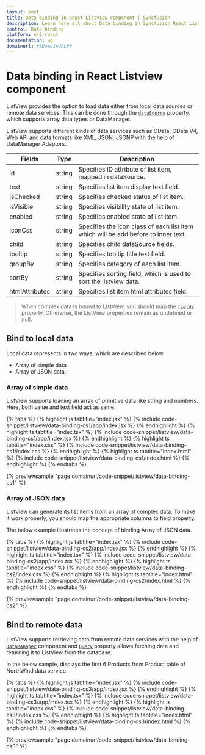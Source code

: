 ```yaml
---
layout: post
title: Data binding in React Listview component | Syncfusion
description: Learn here all about Data binding in Syncfusion React Listview component of Syncfusion Essential JS 2 and more.
control: Data binding 
platform: ej2-react
documentation: ug
domainurl: ##DomainURL##
---
```


# Data binding in React Listview component

ListView provides the option to load data either from local data sources or remote data services. This can be done through the [`dataSource`](https://ej2.syncfusion.com/react/documentation/api/list-view/#datasource) property, which supports array data types or DataManager.

ListView supports different kinds of data services such as OData, OData V4, Web API and data formats like XML, JSON, JSONP with the help of DataManager Adaptors.

| Fields | Type | Description |
|------|------|-------------|
| id | string | Specifies ID attribute of list item, mapped in dataSource. |
| text | string | Specifies list item display text field. |
| isChecked | string | Specifies checked status of list item. |
| isVisible | string | Specifies visibility state of list item. |
| enabled | string | Specifies enabled state of list item. |
| iconCss | string | Specifies the icon class of each list item which will be add before to inner text. |
| child | string | Specifies child dataSource fields. |
| tooltip | string | Specifies tooltip title text field. |
| groupBy | string | Specifies category of each list item. |
| sortBy | string | Specifies sorting field, which is used to sort the listview data. |
| htmlAttributes | string | Specifies list item html attributes field. |

> When complex data is bound to ListView, you should map the [`fields`](https://ej2.syncfusion.com/react/documentation/api/list-view/#fields) properly. Otherwise, the ListView properties remain as undefined or null.

## Bind to local data

Local data represents in two ways, which are described below.

* Array of simple data
* Array of JSON data.

### Array of simple data

ListView supports loading an array of primitive data like string and numbers. Here, both value and text field act as same.

{% tabs %}
{% highlight js tabtitle="index.jsx" %}
{% include code-snippet/listview/data-binding-cs1/app/index.jsx %}
{% endhighlight %}
{% highlight ts tabtitle="index.tsx" %}
{% include code-snippet/listview/data-binding-cs1/app/index.tsx %}
{% endhighlight %}
{% highlight ts tabtitle="index.css" %}
{% include code-snippet/listview/data-binding-cs1/index.css %}
{% endhighlight %}
{% highlight ts tabtitle="index.html" %}
{% include code-snippet/listview/data-binding-cs1/index.html %}
{% endhighlight %}
{% endtabs %}

 {% previewsample "page.domainurl/code-snippet/listview/data-binding-cs1" %}

### Array of JSON data

ListView can generate its list items from an array of complex data. To make it work properly, you should map the appropriate columns to field property.

The below example illustrates the concept of binding Array of JSON data.

{% tabs %}
{% highlight js tabtitle="index.jsx" %}
{% include code-snippet/listview/data-binding-cs2/app/index.jsx %}
{% endhighlight %}
{% highlight ts tabtitle="index.tsx" %}
{% include code-snippet/listview/data-binding-cs2/app/index.tsx %}
{% endhighlight %}
{% highlight ts tabtitle="index.css" %}
{% include code-snippet/listview/data-binding-cs2/index.css %}
{% endhighlight %}
{% highlight ts tabtitle="index.html" %}
{% include code-snippet/listview/data-binding-cs2/index.html %}
{% endhighlight %}
{% endtabs %}

 {% previewsample "page.domainurl/code-snippet/listview/data-binding-cs2" %}

## Bind to remote data

ListView supports retrieving data from remote data services with the help of [`DataManager`](https://ej2.syncfusion.com/react/documentation/data/getting-started) component and [`Query`](https://ej2.syncfusion.com/react/documentation/data/querying) property allows fetching data and returning it to ListView from the database.

In the below sample, displays the first 6 Products from Product table of NorthWind data service.

{% tabs %}
{% highlight js tabtitle="index.jsx" %}
{% include code-snippet/listview/data-binding-cs3/app/index.jsx %}
{% endhighlight %}
{% highlight ts tabtitle="index.tsx" %}
{% include code-snippet/listview/data-binding-cs3/app/index.tsx %}
{% endhighlight %}
{% highlight ts tabtitle="index.css" %}
{% include code-snippet/listview/data-binding-cs3/index.css %}
{% endhighlight %}
{% highlight ts tabtitle="index.html" %}
{% include code-snippet/listview/data-binding-cs3/index.html %}
{% endhighlight %}
{% endtabs %}

 {% previewsample "page.domainurl/code-snippet/listview/data-binding-cs3" %}
